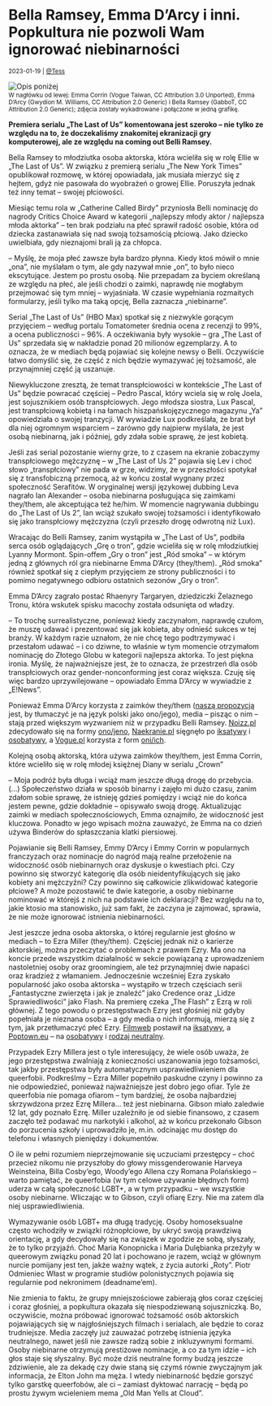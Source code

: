 # Bella Ramsey, Emma D’Arcy i inni. Popkultura nie pozwoli Wam ignorować niebinarności

<small>2023-01-19 | [@Tess](/@Tess)</small>

![Opis poniżej](/img-local/blog/niebinarne-gwiazdy.png)

<p style="margin-top: -.75rem"><small class="text-muted">W nagłówku od lewej: Emma Corrin (Vogue Taiwan, CC Attribution 3.0 Unported), Emma D’Arcy (Gwydion M. Williams, CC Attribution 2.0 Generic) i Bella Ramsey (GabboT, CC Attribution 2.0 Generic); zdjęcia zostały wykadrowane i połączone w jedną grafikę.</small></p>

**Premiera serialu „The Last of Us” komentowana jest szeroko – nie tylko ze względu na to, że doczekaliśmy znakomitej ekranizacji gry komputerowej, ale ze względu na coming out Belli Ramsey.**

Bella Ramsey to młodziutka osoba aktorska, która wcieliła się w rolę Ellie w „The Last of Us”. W związku z premierą serialu „The New York Times” opublikował rozmowę, w której opowiadała, jak musiała mierzyć się z hejtem, gdyż nie pasowała do wyobrażeń o growej Ellie. Poruszyła jednak też inny temat – swojej płciowości.

Miesiąc temu rola w „Catherine Called Birdy” przyniosła Belli nominację do nagrody Critics Choice Award w kategorii „najlepszy młody aktor / najlepsza młoda aktorka” – ten brak podziału na płeć sprawił radość osobie, która od dziecka zastanawiała się nad swoją tożsamością płciową. Jako dziecko uwielbiała, gdy nieznajomi brali ją za chłopca.

– Myślę, że moja płeć zawsze była bardzo płynna. Kiedy ktoś mówił o mnie „ona”, nie myślałam o tym, ale gdy nazywał mnie „on”, to było nieco ekscytujące. Jestem po prostu osobą. Nie przepadam za byciem określaną ze względu na płeć, ale jeśli chodzi o zaimki, naprawdę nie mogłabym przejmować się tym mniej – wyjaśniała. W czasie wypełniania rozmaitych formularzy, jeśli tylko ma taką opcję, Bella zaznacza „niebinarne”.

Serial „The Last of Us” (HBO Max) spotkał się z niezwykle gorącym przyjęciem – według portalu Tomatometer średnia ocena z recenzji to 99%, a ocena publiczności – 96%. A oczekiwania były wysokie – gra „The Last of Us” sprzedała się w nakładzie ponad 20 milionów egzemplarzy. A to oznacza, że w mediach będą pojawiać się kolejne newsy o Belli. Oczywiście łatwo domyślić się, że część z nich będzie wymazywać jej tożsamość, ale przynajmniej część ją uszanuje.

Niewykluczone zresztą, że temat transpłciowości w kontekście „The Last of Us” będzie powracać częściej – Pedro Pascal, który wciela się w rolę Joela, jest sojusznikiem osób transpłciowych. Jego młodsza siostra, Lux Pascal, jest transpłciową kobietą i na łamach hiszpańskojęzycznego magazynu „Ya” opowiedziała o swojej tranzycji. W wywiadzie Lux podkreślała, że brat był dla niej ogromnym wsparciem – zarówno gdy najpierw myślała, że jest osobą niebinarną, jak i później, gdy zdała sobie sprawę, że jest kobietą.

Jeśli zaś serial pozostanie wierny grze, to z czasem na ekranie zobaczymy transpłciowego mężczyznę – w „The Last of Us 2” pojawia się Lev i choć słowo „transpłciowy” nie pada w grze, widzimy, że w przeszłości spotykał się z transfobiczną przemocą, aż w końcu został wygnany przez społeczność Serafitów. W oryginalnej wersji językowej dubbing Leva nagrało Ian Alexander – osoba niebinarna posługująca się zaimkami they/them, ale akceptująca też he/him. W momencie nagrywania dubbingu do „The Last of Us 2”, Ian wciąż szukało swojej tożsamości i identyfikowało się jako transpłciowy mężczyzna (czyli przeszło drogę odwrotną niż Lux).

Wracając do Belli Ramsey, zanim wystąpiła w „The Last of Us”, podbiła serca osób oglądających „Grę o tron”, gdzie wcieliła się w rolę młodziutkiej Lyanny Mormont. Spin-offem „Gry o tron” jest „Ród smoka” – w którym jedną z głównych ról gra niebinarne Emma D’Arcy (they/them). „Ród smoka” również spotkał się z ciepłym przyjęciem ze strony publiczności i to pomimo negatywnego odbioru ostatnich sezonów „Gry o tron”.

Emma D’Arcy zagrało postać Rhaenyry Targaryen, dziedziczki Żelaznego Tronu, która wskutek spisku macochy została odsunięta od władzy.

– To trochę surrealistyczne, ponieważ kiedy zaczynałom, naprawdę czułom, że muszę udawać i prezentować się jak kobieta, aby odnieść sukces w tej branży. W każdym razie uznałom, że nie chcę tego podtrzymywać i przestałom udawać – i co dziwne, to właśnie w tym momencie otrzymałom nominację do Złotego Globu w kategorii najlepsza aktorka. To jest piękna ironia. Myślę, że najważniejsze jest, że to oznacza, że przestrzeń dla osób transpłciowych oraz gender-nonconforming jest coraz większa. Czuję się więc bardzo uprzywilejowane – opowiadało Emma D’Arcy w wywiadzie z „E!News”.

Ponieważ Emma D’Arcy korzysta z zaimków they/them ([naszą propozycją](https://zaimki.pl/t%C5%82umaczenie) jest, by tłumaczyć je na język polski jako ono/jego),
media – pisząc o nim – stają przed większym wyzwaniem niż w przypadku Belli Ramsey.
[Noizz.pl](https://noizz.pl/lgbt/zlote-globy-2023-emma-darcy-nominowane-jako-najlepsza-aktorka-to-ironia/h77tc1x) zdecydowało się na formy [ono/jeno](https://zaimki.pl/ono/jeno),
[Naekranie.pl](https://naekranie.pl/lekkie/zlote-globy-emma-darcy-niebinarna-aktorka-kategoria-1673530135) sięgnęło po [iksatywy](https://zaimki.pl/iksatywy) i [osobatywy](https://zaimki.pl/osobatywy),
a [Vogue.pl](https://www.vogue.pl/a/rod-smoka-emma-darcy-wlada-bestiami) korzysta z form [oni/ich](https://zaimki.pl/oni/ich).

Kolejną osobą aktorską, która używa zaimków they/them, jest Emma Corrin, które wcieliło się w rolę młodej księżnej Diany w serialu „Crown”

– Moja podróż była długa i wciąż mam jeszcze długą drogę do przebycia. (...) Społeczeństwo działa w sposób binarny i zajęło mi dużo czasu, zanim zdałom sobie sprawę, że istnieję gdzieś pomiędzy i wciąż nie do końca jestem pewne, gdzie dokładnie – opisywało swoją drogę. Aktualizując zaimki w mediach społecznościowych, Emma oznajmiło, że widoczność jest kluczowa. Ponadto w jego wpisach można zauważyć, że Emma na co dzień używa Binderów do spłaszczania klatki piersiowej.

Pojawianie się Belli Ramsey, Emmy D’Arcy i Emmy Corrin w popularnych franczyzach oraz nominacje do nagród mają realne przełożenie na widoczność osób niebinarnych oraz dyskusje o kwestiach płci. Czy powinno się stworzyć kategorię dla osób nieidentyfikujących się jako kobiety ani mężczyźni? Czy powinno się całkowicie zlikwidować kategorie płciowe? A może pozostawić te dwie kategorie, a osoby niebinarne nominować w którejś z nich na podstawie ich deklaracji? Bez względu na to, jakie ktosio ma stanowisko, już sam fakt, że zaczyna je zajmować, sprawia, że nie może ignorować istnienia niebinarności.

Jest jeszcze jedna osoba aktorska, o której regularnie jest głośno w mediach – to Ezra Miller (they/them). 
Częściej jednak niż o karierze aktorskiej, można przeczytać o problemach z prawem Ezry. 
Ma ono na koncie przede wszystkim działalność w sekcie powiązaną z uprowadzeniem nastoletniej osoby oraz groomingiem, 
ale też przynajmniej dwie napaści oraz kradzież z włamaniem. Jednocześnie wcześniej Ezra zyskało popularność jako osoba aktorska – 
wystąpiło w trzech częściach serii „Fantastyczne zwierzęta i jak je znaleźć” jako Credence oraz „Lidze Sprawiedliwości” jako Flash.
Na premierę czeka „The Flash” z Ezrą w roli głównej. Z tego powodu o przestępstwach Ezry jest głośniej niż gdyby popełniała je nieznana osoba – 
a gdy media o nich informują, mierzą się z tym, jak przetłumaczyć płeć Ezry.
[Filmweb](https://www.filmweb.pl/news/Ezra+Miller+z+ugod%C4%85.+Na+jakie+warunki+zgodzi%C5%82x+si%C4%99+ekranowy+Flash+z+uniwersum+DC-149155) postawił na [iksatywy](https://zaimki.pl/iksatywy),
a [Poptown.eu](https://poptown.eu/przestepstwa-ezry-miller-to-nie-okazja-do-queerfobii/) – na [osobatywy](https://zaimki.pl/osobatywy) i [rodzaj neutralny](https://zaimki.pl/ono/jego).

Przypadek Ezry Millera jest o tyle interesujący, że wiele osób uważa, że jego przestępstwa zwalniają z konieczności uszanowania jego tożsamości, tak jakby przestępstwa były automatycznym usprawiedliwieniem dla queerfobii. Podkreślmy – Ezra Miller popełniło paskudne czyny i powinno za nie odpowiedzieć, ponieważ najważniejsze jest dobro jego ofiar. Tyle że queerfobia nie pomaga ofiarom – tym bardziej, że osoba najbardziej skrzywdzona przez Ezrę Millera… też jest niebinarna. Gibson miało zaledwie 12 lat, gdy poznało Ezrę. Miller uzależniło je od siebie finansowo, z czasem zaczęło też podawać mu narkotyki i alkohol, aż w końcu przekonało Gibson do porzucenia szkoły i uprowadziło je, m.in. odcinając mu dostęp do telefonu i własnych pieniędzy i dokumentów.

O ile w pełni rozumiem nieprzejmowanie się uczuciami przestępcy – choć przecież nikomu nie przyszłoby do głowy missgenderowanie Harveya Weinsteina, Billa Cosby’ego, Woody’ego Allena czy Romana Polańskiego – warto pamiętać, że queerfobia (w tym celowe używanie błędnych form) uderza w całą społeczność LGBT+, a w tym przypadku – we wszystkie osoby niebinarne. Wliczając w to Gibson, czyli ofiarę Ezry. Nie ma zatem dla niej usprawiedliwienia.

Wymazywanie osób LGBT+ ma długą tradycję. Osoby homoseksualne często wchodziły w związki różnopłciowe, by ukryć swoją prawdziwą orientację, a gdy decydowały się na związek w zgodzie ze sobą, słyszały, że to tylko przyjaźń. Choć Maria Konopnicka i Maria Dulębianka przeżyły w queerowym związku ponad 20 lat i pochowano je razem, wciąż w głównym nurcie pomijany jest ten, jakże ważny wątek, z życia autorki „Roty”. Piotr Odmieniec Włast w programie studiów polonistycznych pojawia się regularnie pod nekronimem (deadname’em).

Nie zmienia to faktu, że grupy mniejszościowe zabierają głos coraz częściej i coraz głośniej, a popkultura okazała się niespodziewaną sojuszniczką. Bo, oczywiście, można próbować ignorować tożsamość osób aktorskich pojawiających się w najgłośniejszych filmach i serialach, ale będzie to coraz trudniejsze. Media zaczęły już zauważać potrzebę istnienia języka neutralnego, nawet jeśli nie zawsze radzą sobie z inkluzywnymi formami. Osoby niebinarne otrzymują prestiżowe nominacje, a co za tym idzie – ich głos staje się słyszalny. Być może dziś neutralne formy budzą jeszcze zdziwienie, ale za dekadę czy dwie staną się czymś równie zwyczajnym jak informacja, że Elton John ma męża.  I wtedy niebinarność będzie gorszyć tylko garstkę queerfobów, ale ci – zamiast dyktować narrację – będą po prostu żywym wcieleniem mema „Old Man Yells at Cloud”.
